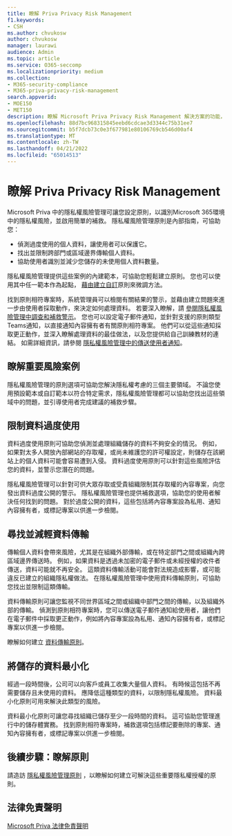 ```yaml
---
title: 瞭解 Priva Privacy Risk Management
f1.keywords:
- CSH
ms.author: chvukosw
author: chvukosw
manager: laurawi
audience: Admin
ms.topic: article
ms.service: O365-seccomp
ms.localizationpriority: medium
ms.collection:
- M365-security-compliance
- M365-priva-privacy-risk-management
search.appverid:
- MOE150
- MET150
description: 瞭解 Microsoft Priva Privacy Risk Management 解決方案的功能，以管理資料最小化、資料傳輸，以及資料過度使用的風險。 使用原則來偵測和補救問題。
ms.openlocfilehash: 88d7bc968315845eebd6cdcae3d3344c75b31ee7
ms.sourcegitcommit: b5f7dcb73c0e3f677981e80106769cb546d00af4
ms.translationtype: MT
ms.contentlocale: zh-TW
ms.lasthandoff: 04/21/2022
ms.locfileid: "65014513"
---
```

# <a name="learn-about-priva-privacy-risk-management"></a>瞭解 Priva Privacy Risk Management

Microsoft Priva 中的隱私權風險管理可讓您設定原則，以識別Microsoft 365環境中的隱私權風險，並啟用簡單的補救。 隱私權風險管理原則是內部指南，可協助您：

- 偵測過度使用的個人資料，讓使用者可以保護它。
- 找出並限制跨部門或區域邊界傳輸個人資料。
- 協助使用者識別並減少您儲存的未使用個人資料數量。

隱私權風險管理提供這些案例的內建範本，可協助您輕鬆建立原則。 您也可以使用其中任一範本作為起點， [藉由建立自訂](risk-management-policies.md)原則來微調方法。

找到原則相符專案時，系統管理員可以檢閱有關結果的警示，並藉由建立問題來進一步由使用者採取動作，來決定如何處理資料。 若要深入瞭解，請 [參閱隱私權風險管理中調查和補救警示](risk-management-alerts.md)。 您也可以設定電子郵件通知，並針對支援的原則類型Teams通知，以直接通知內容擁有者有關原則相符專案。 他們可以從這些通知採取更正動作，並深入瞭解處理資料的最佳做法，以及您提供給自己訓練教材的連結。 如需詳細資訊，請參閱 [隱私權風險管理中的傳送使用者通知](risk-management-notifications.md)。

## <a name="learn-about-key-risk-scenarios"></a>瞭解重要風險案例

隱私權風險管理的原則選項可協助您解決隱私權考慮的三個主要領域。 不論您使用預設範本或自訂範本以符合特定需求，隱私權風險管理都可以協助您找出這些領域中的問題，並引導使用者完成建議的補救步驟。

## <a name="limit-data-overexposure"></a>限制資料過度使用

資料過度使用原則可協助您偵測並處理組織儲存的資料不夠安全的情況。 例如，如果對太多人開放內部網站的存取權，或尚未維護您的許可權設定，則儲存在該網站上的個人資料可能會容易遭到入侵。 資料過度使用原則可以針對這些風險評估您的資料，並警示您潛在的問題。

隱私權風險管理可以針對可供大眾存取或受貴組織限制其存取權的內容專案，向您發出資料過度公開的警示。 隱私權風險管理也提供補救選項，協助您的使用者解決任何找到的問題。 對於過度公開的資料，這些包括將內容專案設為私用、通知內容擁有者，或標記專案以供進一步檢閱。

## <a name="find-and-mitigate-data-transfers"></a>尋找並減輕資料傳輸

傳輸個人資料會帶來風險，尤其是在組織外部傳輸，或在特定部門之間或組織內跨區域邊界傳送時。 例如，如果資料是透過未加密的電子郵件或未經授權的收件者傳送，資料可能就不再安全。 這類資料傳輸活動可能會對法規造成影響，或可能違反已建立的組織隱私權做法。 在隱私權風險管理中使用資料傳輸原則，可協助您找出並限制這類傳輸。

資料傳輸原則可讓您監視不同世界區域之間或組織中部門之間的傳輸，以及組織外部的傳輸。 偵測到原則相符專案時，您可以傳送電子郵件通知給使用者，讓他們在電子郵件中採取更正動作，例如將內容專案設為私用、通知內容擁有者，或標記專案以供進一步檢閱。

瞭解如何建立 [資料傳輸原則](risk-management-policy-data-transfer.md)。

## <a name="minimize-stored-data"></a>將儲存的資料最小化

經過一段時間後，公司可以向客戶或員工收集大量個人資料。 有時候這包括不再需要儲存且未使用的資料。 應降低這種類型的資料，以限制隱私權風險。 資料最小化原則可用來解決此類型的風險。

資料最小化原則可讓您尋找組織已儲存至少一段時間的資料。 這可協助您管理進行中的儲存體實務。 找到原則相符專案時，補救選項包括標記要刪除的專案、通知內容擁有者，或標記專案以供進一步檢閱。

## <a name="next-steps-learn-about-policies"></a>後續步驟：瞭解原則

請造訪 [隱私權風險管理原則](risk-management-policies.md) ，以瞭解如何建立可解決這些重要隱私權授權的原則。

## <a name="legal-disclaimer"></a>法律免責聲明

[Microsoft Priva 法律免責聲明](priva-disclaimer.md)
